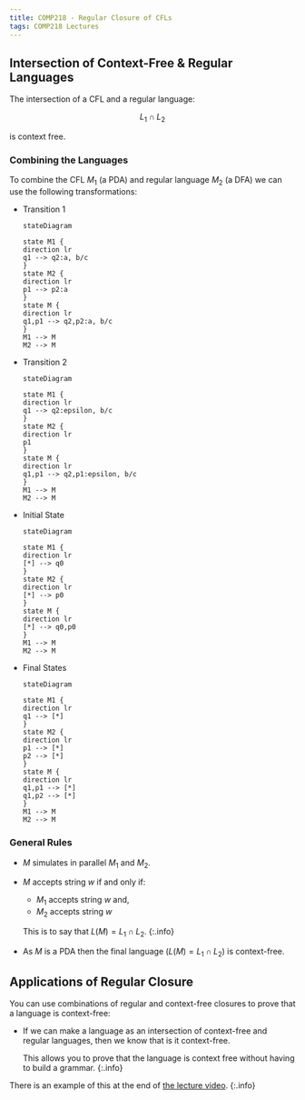 ```yaml
---
title: COMP218 - Regular Closure of CFLs
tags: COMP218 Lectures
---
```

## Intersection of Context-Free & Regular Languages
The intersection of a CFL and a regular language:

$$
L_1\cap L_2
$$

is context free.

### Combining the Languages
To combine the CFL $M_1$ (a PDA) and regular language $M_2$ (a DFA) we can use the following transformations:

* Transition 1
	
	```mermaid
	stateDiagram
	
	state M1 {
	direction lr
	q1 --> q2:a, b/c
	}
	state M2 {
	direction lr
	p1 --> p2:a
	}
	state M {
	direction lr
	q1,p1 --> q2,p2:a, b/c
	}
	M1 --> M
	M2 --> M
	```
* Transition 2
	
	```mermaid
	stateDiagram
	
	state M1 {
	direction lr
	q1 --> q2:epsilon, b/c
	}
	state M2 {
	direction lr
	p1
	}
	state M {
	direction lr
	q1,p1 --> q2,p1:epsilon, b/c
	}
	M1 --> M
	M2 --> M
	```
* Initial State

	```mermaid
	stateDiagram
	
	state M1 {
	direction lr
	[*] --> q0
	}
	state M2 {
	direction lr
	[*] --> p0
	}
	state M {
	direction lr
	[*] --> q0,p0
	}
	M1 --> M
	M2 --> M
	```
* Final States

	```mermaid
	stateDiagram
	
	state M1 {
	direction lr
	q1 --> [*]
	}
	state M2 {
	direction lr
	p1 --> [*]
	p2 --> [*]
	}
	state M {
	direction lr
	q1,p1 --> [*]
	q1,p2 --> [*]
	}
	M1 --> M
	M2 --> M
	```
	
### General Rules

* $M$ simulates in parallel $M_1$ and $M_2$.
* $M$ accepts string $w$ if and only if:
	* $M_1$ accepts string $w$ and,
	* $M_2$ accepts string $w$
	
	This is to say that $L(M)=L_1\cap L_2$.
	{:.info}
* As $M$ is a PDA then the final language ($L(M)=L_1\cap L_2$) is context-free.

## Applications of Regular Closure
You can use combinations of regular and context-free closures to prove that a language is context-free:

* If we can make a language as an intersection of context-free and regular languages, then we know that is it context-free.
	
	This allows you to prove that the language is context free without having to build a grammar.
	{:.info}
	
There is an example of this at the end of [the lecture video](https://liverpool.instructure.com/courses/47455/modules/items/1252570).
{:.info}